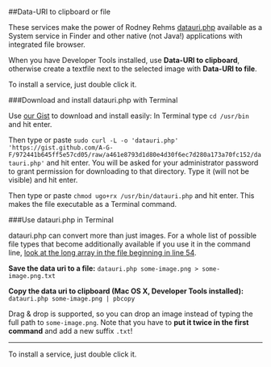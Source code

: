 ##Data-URI to clipboard or file

These services make the power of Rodney Rehms [datauri.php](https://gist.github.com/rodneyrehm/1372758/) available as a System service in Finder and other native (not Java!) applications with integrated file browser.

When you have Developer Tools installed, use **Data-URI to clipboard**, otherwise create a textfile next to the selected image with **Data-URI to file**.

To install a service, just double click it.


###Download and install datauri.php with Terminal

Use [our Gist](https://gist.github.com/A-G-F/972441b645ff5e57cd05/raw/a461e8793d1d80e4d30f6ec7d280a173a70fc152/datauri.php) to download and install easily:
In Terminal type
`cd /usr/bin`
and hit enter.

Then type or paste
`sudo curl -L -o 'datauri.php' 'https://gist.github.com/A-G-F/972441b645ff5e57cd05/raw/a461e8793d1d80e4d30f6ec7d280a173a70fc152/datauri.php'`
and hit enter. You will be asked for your administrator password to grant permission for downloading to that directory. 
Type it (will not be visible) and hit enter.

Then type or paste
`chmod ugo+rx /usr/bin/datauri.php`
and hit enter. This makes the file executable as a Terminal command.


###Use datauri.php in Terminal

datauri.php can convert more than just images. For a whole list of possible file types that become additionally available if you use it in the command line, [look at the long array in the file beginning in line 54](https://gist.github.com/A-G-F/972441b645ff5e57cd05).

**Save the data uri to a file:** 
`datauri.php some-image.png > some-image.png.txt`

**Copy the data uri to clipboard (Mac OS X, Developer Tools installed):** 
`datauri.php some-image.png | pbcopy`


Drag & drop is supported, so you can drop an image instead of typing the full path to `some-image.png`. Note that you have to **put it twice in the first command** and add a new suffix `.txt`!

<hr>

To install a service, just double click it.
